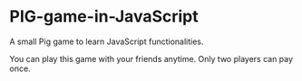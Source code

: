 # PIG-game-in-JavaScript
A small Pig game to learn JavaScript functionalities.

You can play this game with your friends anytime. Only two players can pay once.
